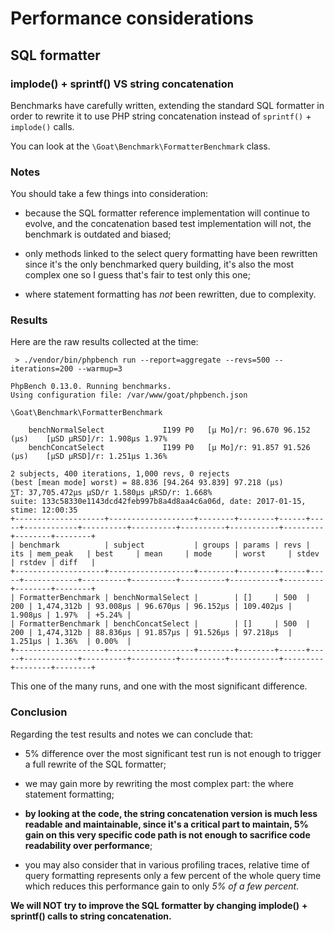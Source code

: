 # Performance considerations

## SQL formatter

### implode() + sprintf() VS string concatenation

Benchmarks have carefully written, extending the standard SQL formatter in order
to rewrite it to use PHP string concatenation instead of ``sprintf()`` +
``implode()`` calls.

You can look at the ``\Goat\Benchmark\FormatterBenchmark`` class.


### Notes

You should take a few things into consideration:

 *  because the SQL formatter reference implementation will continue to evolve,
    and the concatenation based test implementation will not, the benchmark is
    outdated and biased;

 *  only methods linked to the select query formatting have been rewritten
    since it's the only benchmarked query building, it's also the most complex
    one so I guess that's fair to test only this one;

 *  where statement formatting has *not* been rewritten, due to complexity.


### Results

Here are the raw results collected at the time:

```
 > ./vendor/bin/phpbench run --report=aggregate --revs=500 --iterations=200 --warmup=3

PhpBench 0.13.0. Running benchmarks.
Using configuration file: /var/www/goat/phpbench.json

\Goat\Benchmark\FormatterBenchmark

    benchNormalSelect             I199 P0   [μ Mo]/r: 96.670 96.152 (μs)    [μSD μRSD]/r: 1.908μs 1.97%
    benchConcatSelect             I199 P0   [μ Mo]/r: 91.857 91.526 (μs)    [μSD μRSD]/r: 1.251μs 1.36%

2 subjects, 400 iterations, 1,000 revs, 0 rejects
(best [mean mode] worst) = 88.836 [94.264 93.839] 97.218 (μs)
⅀T: 37,705.472μs μSD/r 1.580μs μRSD/r: 1.668%
suite: 133c58330e1143dcd42feb997b8a4d8aa4c6a06d, date: 2017-01-15, stime: 12:00:35
+--------------------+-------------------+--------+--------+------+-----+------------+----------+----------+----------+-----------+---------+--------+--------+
| benchmark          | subject           | groups | params | revs | its | mem_peak   | best     | mean     | mode     | worst     | stdev   | rstdev | diff   |
+--------------------+-------------------+--------+--------+------+-----+------------+----------+----------+----------+-----------+---------+--------+--------+
| FormatterBenchmark | benchNormalSelect |        | []     | 500  | 200 | 1,474,312b | 93.008μs | 96.670μs | 96.152μs | 109.402μs | 1.908μs | 1.97%  | +5.24% |
| FormatterBenchmark | benchConcatSelect |        | []     | 500  | 200 | 1,474,312b | 88.836μs | 91.857μs | 91.526μs | 97.218μs  | 1.251μs | 1.36%  | 0.00%  |
+--------------------+-------------------+--------+--------+------+-----+------------+----------+----------+----------+-----------+---------+--------+--------+
```

This one of the many runs, and one with the most significant difference.


### Conclusion

Regarding the test results and notes we can conclude that:

 *  5% difference over the most significant test run is not enough to trigger a
    full rewrite of the SQL formatter;

 *  we may gain more by rewriting the most complex part: the where statement
    formatting;

 *  **by looking at the code, the string concatenation version is much less**
    **readable and maintainable, since it's a critical part to maintain, 5%**
    **gain on this very specific code path is not enough to sacrifice code**
    **readability over performance**;

 *  you may also consider that in various profiling traces, relative time of
    query formatting represents only a few percent of the whole query time
    which reduces this performance gain to only *5% of a few percent*.

**We will NOT try to improve the SQL formatter by changing implode()**
**+ sprintf() calls to string concatenation.**
